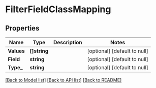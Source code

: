 # FilterFieldClassMapping

## Properties
Name | Type | Description | Notes
------------ | ------------- | ------------- | -------------
**Values** | **[]string** |  | [optional] [default to null]
**Field** | **string** |  | [optional] [default to null]
**Type_** | **string** |  | [optional] [default to null]

[[Back to Model list]](../README.md#documentation-for-models) [[Back to API list]](../README.md#documentation-for-api-endpoints) [[Back to README]](../README.md)

